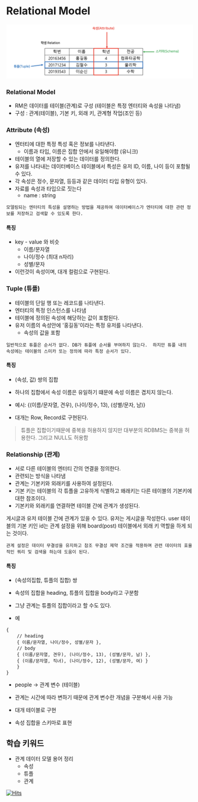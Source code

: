 # Relational Model

![relational-model](./../../resources/images/relational-model.png)

### Relational Model
- RM은 데이터를 테이블(관계)로 구성 (테이블은 특정 엔터티와 속성을 나타냄)
- 구성 : 관계(테이블), 기본 키, 외래 키, 관계형 작업(조인 등)

   
### Attribute (속성)
- 엔터티에 대한 특정 특성 혹은 정보를 나타낸다.
    - 이름과 타입, 이름은 집합 안에서 유일해야함 (유니크)
- 테이블의 열에 저장할 수 있는 데이터를 정의한다.
- 유저를 나타내는 데이터베이스 테이블에서 특성은 유저 ID, 이름, 나이 등이 포함될 수 있다.
- 각 속성은 정수, 문자열, 등등과 같은 데이터 타입 유형이 있다.
- 자료를 속성과 타입으로 짓는다 
    - name : string
   
`모델링되는 엔터티의 특성을 설명하는 방법을 제공하여 데이터베이스가 엔터티에 대한 관련 정보를 저장하고 검색할 수 있도록 한다.`
   
#### 특징
- key - value 와 비슷
    - 이름/문자열
    - 나이/정수 (최대 n자리)
    - 성별/문자
- 이런것이 속성이며, 대개 컬럼으로 구현된다.


### Tuple (튜플)
- 테이블의 단일 행 또는 레코드를 나타낸다.
- 엔터티의 특정 인스턴스를 나타냄
- 테이블에 정의된 속성에 해당하는 값이 포함된다. 
- 유저 이름의 속성안에 '홍길동'이라는 특정 유저를 나타낸다.
    - 속성의 값을 포함

`일반적으로 튜플은 순서가 없다. DB가 튜플에 순서를 부여하지 않는다. 
하지만 튜플 내의 속성에는 테이블의 스미카 또는 정의에 따라 특정 순서가 있다.`

#### 특징
- (속성, 값) 쌍의 집합
- 하나의 집합에서 속성 이름은 유일하기 떄문에 속성 이름은 겹치지 않는다.

- 예시: {(이름/문자열, 견우), (나이/정수, 13), (성별/문자, 남)}
- 대개는 Row, Record로 구현된다.

> 튜플은 집합이기때문에 중복을 허용하지 않지만 대부분의 RDBMS는 중복을 허용한다. 그리고 NULL도 허용함


### Relationship (관계)
- 서로 다른 테이블의 엔터티 간의 연결을 정의한다.
- 관련되는 방식을 나타냄
- 관계는 기본키와 외래키를 사용하여 설정된다.
- 기본 키는 테이블의 각 튜플을 고유하게 식별하고 왜래키는 다른 테이블의 기본키에 대한 참조이다.
- 기본키와 외래키를 연결하면 테이블 간에 관계가 생성된다.
   
게시글과 유저 테이블 간에 관계가 있을 수 있다.
유저는 게시글을 작성한다.
user 테이블의 기본 키인 id는 관계 설정을 위해 board(post) 테이블에서 외래 키 역할을 하게 되는 것이다.
   
`관계 설정은 데이터 무결성을 유지하고 참조 무결성 제약 조건을 적용하며 관련 데이터의 효율적인 쿼리 및 검색을 하는데 도움이 된다.`

#### 특징
- (속성의집합, 튜플의 집합) 쌍
- 속성의 집합을 heading, 튜플의 집합을 body라고 구분함
- 그냥 관계는 튜플의 집합이라고 할 수도 있다.

- 예
```
{
	// heading
	{ 이름/문자열, 나이/정수, 성별/문자 },
	// body
	{ (이름/문자열, 견우), (나이/정수, 13), (성별/문자, 남) },
	{ (이름/문자열, 직녀), (나이/정수, 12), (성별/문자, 여) }
	}
}
```
   
- people -> 관계 변수 (테이블)


- 관계는 시간에 따라 변하기 때문에 관계 변수란 개념을 구분해서 사용 가능

- 대개 테이블로 구현
- 속성 집합을 스키마로 표현




## 학습 키워드
- 관계 데이터 모델 용어 정리
    - 속성
    - 튜플
    - 관계



[![Hits](https://hits.sh/p-ej.gitbook.io/devroad-backend/megatera-backend/introduction.svg)](https://hits.sh/p-ej.gitbook.io/devroad-backend/megatera-backend/introduction/)